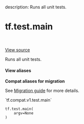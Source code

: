 description: Runs all unit tests.

<div itemscope itemtype="http://developers.google.com/ReferenceObject">
<meta itemprop="name" content="tf.test.main" />
<meta itemprop="path" content="Stable" />
</div>

# tf.test.main

<!-- Insert buttons and diff -->

<table class="tfo-notebook-buttons tfo-api nocontent" align="left">

</table>

<a target="_blank" href="/code/stable/tensorflow/python/platform/test.py">View source</a>



Runs all unit tests.

<section class="expandable">
  <h4 class="showalways">View aliases</h4>
  <p>
<b>Compat aliases for migration</b>
<p>See
<a href="https://www.tensorflow.org/guide/migrate">Migration guide</a> for
more details.</p>
<p>`tf.compat.v1.test.main`</p>
</p>
</section>

<pre class="devsite-click-to-copy prettyprint lang-py tfo-signature-link">
<code>tf.test.main(
    argv=None
)
</code></pre>



<!-- Placeholder for "Used in" -->
